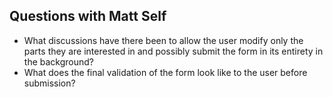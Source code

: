 ## Questions with Matt Self
- What discussions have there been to allow the user modify only the parts they are interested in and possibly submit the form in its entirety in the background?
- What does the final validation of the form look like to the user before submission?
